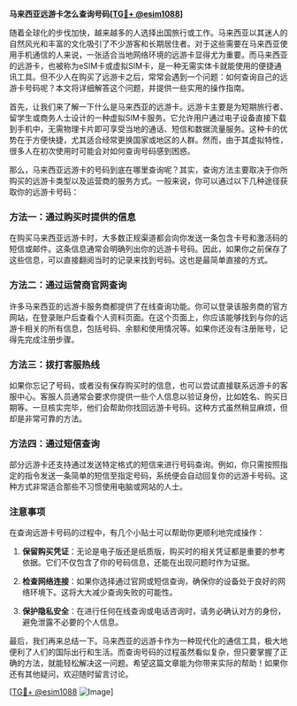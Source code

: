 **马来西亚远游卡怎么查询号码[[TG💪+ @esim1088](https://t.me/s/esim1088)]**

随着全球化的步伐加快，越来越多的人选择出国旅行或工作。马来西亚以其迷人的自然风光和丰富的文化吸引了不少游客和长期居住者。对于这些需要在马来西亚使用手机通信的人来说，一张适合当地网络环境的远游卡显得尤为重要。而马来西亚的远游卡，也被称为eSIM卡或虚拟SIM卡，是一种无需实体卡就能使用的便捷通讯工具。但不少人在购买了远游卡之后，常常会遇到一个问题：如何查询自己的远游卡号码呢？本文将详细解答这个问题，并提供一些实用的操作指南。

首先，让我们来了解一下什么是马来西亚的远游卡。远游卡主要是为短期旅行者、留学生或商务人士设计的一种虚拟SIM卡服务。它允许用户通过电子设备直接下载到手机中，无需物理卡片即可享受当地的通话、短信和数据流量服务。这种卡的优势在于方便快捷，尤其适合经常更换国家或地区的人群。然而，由于其虚拟特性，很多人在初次使用时可能会对如何查询号码感到困惑。

那么，马来西亚远游卡的号码到底在哪里查询呢？其实，查询方法主要取决于你所购买的远游卡类型以及运营商的服务方式。一般来说，你可以通过以下几种途径获取你的远游卡号码：

### 方法一：通过购买时提供的信息

在购买马来西亚远游卡时，大多数正规渠道都会向你发送一条包含卡号和激活码的短信或邮件。这条信息通常会明确列出你的远游卡号码。因此，如果你之前保存了这些信息，可以直接翻阅当时的记录来找到号码。这也是最简单直接的方式。

### 方法二：通过运营商官网查询

许多马来西亚的远游卡服务商都提供了在线查询功能。你可以登录该服务商的官方网站，在登录账户后查看个人资料页面。在这个页面上，你应该能够找到与你的远游卡相关的所有信息，包括号码、余额和使用情况等。如果你还没有注册账号，记得先完成注册步骤。

### 方法三：拨打客服热线

如果你忘记了号码，或者没有保存购买时的信息，也可以尝试直接联系远游卡的客服中心。客服人员通常会要求你提供一些个人信息以验证身份，比如姓名、购买日期等。一旦核实完毕，他们会帮助你找回远游卡号码。这种方式虽然稍显麻烦，但却是非常可靠的方法。

### 方法四：通过短信查询

部分远游卡还支持通过发送特定格式的短信来进行号码查询。例如，你只需按照指定的指令发送一条简单的短信至指定号码，系统便会自动回复你的远游卡号码。这种方式非常适合那些不习惯使用电脑或网站的人士。

### 注意事项

在查询远游卡号码的过程中，有几个小贴士可以帮助你更顺利地完成操作：

1. **保留购买凭证**：无论是电子版还是纸质版，购买时的相关凭证都是重要的参考依据。它们不仅包含了你的号码信息，还能在出现问题时作为证据。
   
2. **检查网络连接**：如果你选择通过官网或短信查询，确保你的设备处于良好的网络环境下。这将大大减少查询失败的可能性。

3. **保护隐私安全**：在进行任何在线查询或电话咨询时，请务必确认对方的身份，避免泄露不必要的个人信息。

最后，我们再来总结一下。马来西亚的远游卡作为一种现代化的通信工具，极大地便利了人们的国际出行和生活。而查询号码的过程虽然看似复杂，但只要掌握了正确的方法，就能轻松解决这一问题。希望这篇文章能为你带来实际的帮助！如果你还有其他疑问，欢迎随时留言讨论。

[[TG💪+ @esim1088](https://t.me/s/esim1088) ![Image](https://i.postimg.cc/4NQfJmqS/Snipaste-2025-05-13-00-14-12.png)]